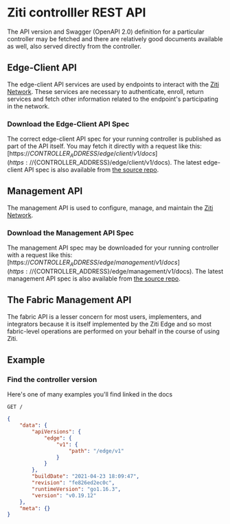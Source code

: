 
# Ziti controlller REST API

The API version and Swagger (OpenAPI 2.0) definition for a particular controller may be fetched and there are relatively good documents
available as well, also served directly from the controller.

## Edge-Client API

The edge-client API services are used by endpoints to interact with the [Ziti Network](~/ziti/overview.md#overview-of-a-ziti-network).
These services are necessary to authenticate, enroll, return services and fetch other information related to the
endpoint's participating in the network.

### Download the Edge-Client API Spec

The correct edge-client API spec for your running controller is published as part of the API itself. You may fetch it directly with a request like this: [https://${CONTROLLER_ADDRESS}/edge/client/v1/docs](https://${CONTROLLER_ADDRESS}/edge/client/v1/docs). The latest edge-client API spec is also available from [the source repo](https://github.com/openziti/edge/blob/main/specs/client.yml).

## Management API

The management API is used to configure, manage, and maintain the [Ziti Network](~/ziti/overview.md#overview-of-a-ziti-network).

### Download the Management API Spec

The management API spec may be downloaded for your running controller with a request like this: [https://${CONTROLLER_ADDRESS}/edge/management/v1/docs](https://${CONTROLLER_ADDRESS}/edge/management/v1/docs). The latest management API spec is also available from [the source repo](https://github.com/openziti/edge/blob/main/specs/management.yml).

## The Fabric Management API

The fabric API is a lesser concern for most users, implementers, and integrators because it is itself implemented by the Ziti Edge and so most fabric-level operations are performed on your behalf in the course of using Ziti.

<!-- ### Download the Fabric Management API Spec

The fabric API spec may be fetched from [the Git repo](https://github.com/openziti/fabric/blob/main/specs/swagger.yml). -->

## Example

### Find the controller version

Here's one of many examples you'll find linked in the docs

`GET /`

```json
{
    "data": {
        "apiVersions": {
            "edge": {
                "v1": {
                    "path": "/edge/v1"
                }
            }
        },
        "buildDate": "2021-04-23 18:09:47",
        "revision": "fe826ed2ec0c",
        "runtimeVersion": "go1.16.3",
        "version": "v0.19.12"
    },
    "meta": {}
}
```
